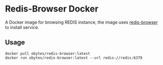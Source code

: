 # Redis-Browser Docker

A Docker image for browsing REDIS instance, the image uses [redis-browser](https://github.com/humante/redis-browser) to install service.


## Usage

```
docker pull obytes/redis-browser:latest
docker run obytes/redis-browser:latest --url redis://redis:6379
```
